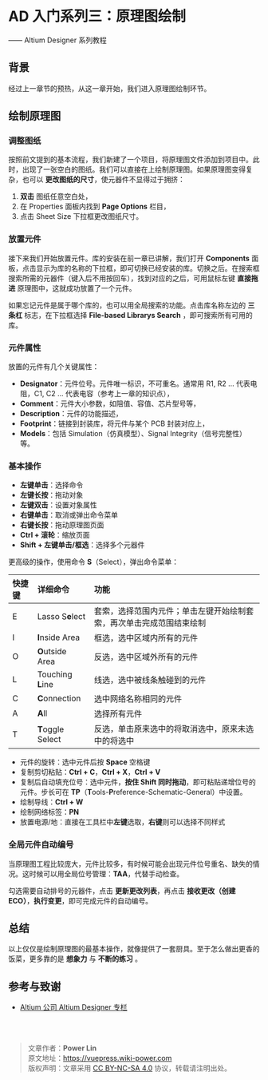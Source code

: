 # AD 入门系列三：原理图绘制

—— Altium Designer 系列教程

## 背景

经过上一章节的预热，从这一章开始，我们进入原理图绘制环节。

## 绘制原理图

### 调整图纸

按照前文提到的基本流程，我们新建了一个项目，将原理图文件添加到项目中。此时，出现了一张空白的图纸。我们可以直接在上绘制原理图。如果原理图变得复杂，也可以 **更改图纸的尺寸**，使元器件不显得过于拥挤：

1. **双击** 图纸任意空白处，
2. 在 Properties 面板内找到 **Page Options** 栏目，
3. 点击 Sheet Size 下拉框更改图纸尺寸。

### 放置元件

接下来我们开始放置元件。库的安装在前一章已讲解，我们打开 **Components** 面板，点击显示为库的名称的下拉框，即可切换已经安装的库。切换之后。在搜索框搜索所需的元器件（键入后不用按回车），找到对应的之后，可用鼠标左键 **直接拖进** 原理图中，这就成功放置了一个元件。

如果忘记元件是属于哪个库的，也可以用全局搜索的功能。点击库名称左边的 **三条杠** 标志，在下拉框选择 **File-based Librarys Search** ，即可搜索所有可用的库。

### 元件属性

放置的元件有几个关键属性：

- **Designator**：元件位号。元件唯一标识，不可重名。通常用 R1, R2 ... 代表电阻，C1, C2 ... 代表电容（参考上一章的知识点），
- **Comment**：元件大小参数，如阻值、容值、芯片型号等，
- **Description**：元件的功能描述，
- **Footprint**：链接到封装库，将元件与某个 PCB 封装对应上，
- **Models**：包括 Simulation（仿真模型）、Signal Integrity（信号完整性）等。

### 基本操作

- **左键单击**：选择命令
- **左键长按**：拖动对象
- **左键双击**：设置对象属性
- **右键单击**：取消或弹出命令菜单
- **右键长按**：拖动原理图页面
- **Ctrl + 滚轮**：缩放页面
- **Shift + 左键单击/框选**：选择多个元器件

更高级的操作，使用命令 **S**（Select），弹出命令菜单：

| 快捷键 | 详细命令          | 功能                                                                 |
| :----- | :---------------- | :------------------------------------------------------------------- |
| E      | Lasso S**e**lect  | 套索，选择范围内元件；单击左键开始绘制套索，再次单击完成范围结束绘制 |
| I      | **I**nside Area   | 框选，选中区域内所有的元件                                           |
| O      | **O**utside Area  | 反选，选中区域外所有的元件                                           |
| L      | Touching **L**ine | 线选，选中被线条触碰到的元件                                         |
| C      | **C**onnection    | 选中网络名称相同的元件                                               |
| A      | **A**ll           | 选择所有元件                                                         |
| T      | **T**oggle Select | 反选，单击原来选中的将取消选中，原来未选中的将选中                   |

- 元件的旋转：选中元件后按 **Space** 空格键
- 复制剪切粘贴：**Ctrl + C**，**Ctrl + X**，**Ctrl + V**
- 复制后自动填充位号：选中元件，**按住 Shift 同时拖动**，即可粘贴递增位号的元件。步长可在 **TP**（**T**ools-**P**reference-Schematic-General）中设置。
- 绘制导线：**Ctrl + W**
- 绘制网络标签：**PN**
- 放置电源/地：直接在工具栏中**左键**选取，**右键**则可以选择不同样式

### 全局元件自动编号

当原理图工程比较庞大，元件比较多，有时候可能会出现元件位号重名、缺失的情况。这时候可以用全局位号管理：**TAA**，代替手动检查。

勾选需要自动排号的元器件，点击 **更新更改列表**，再点击 **接收更改（创建 ECO）**，**执行变更**，即可完成元件的自动编号。

## 总结

以上仅仅是绘制原理图的最基本操作，就像提供了一套厨具。至于怎么做出更香的饭菜，更多靠的是 **想象力** 与 **不断的练习** 。

## 参考与致谢

- [Altium 公司 Altium Designer 专栏](https://seujxh.wordpress.com/2018/09/30/altium%e5%85%ac%e5%8f%b8altium-designer%e4%b8%93%e6%a0%8f/)

<br />

<br />

> 文章作者：**Power Lin**  
> 原文地址：<https://vuepress.wiki-power.com>  
> 版权声明：文章采用 [CC BY-NC-SA 4.0](https://creativecommons.org/licenses/by/4.0/deed.zh) 协议，转载请注明出处。
